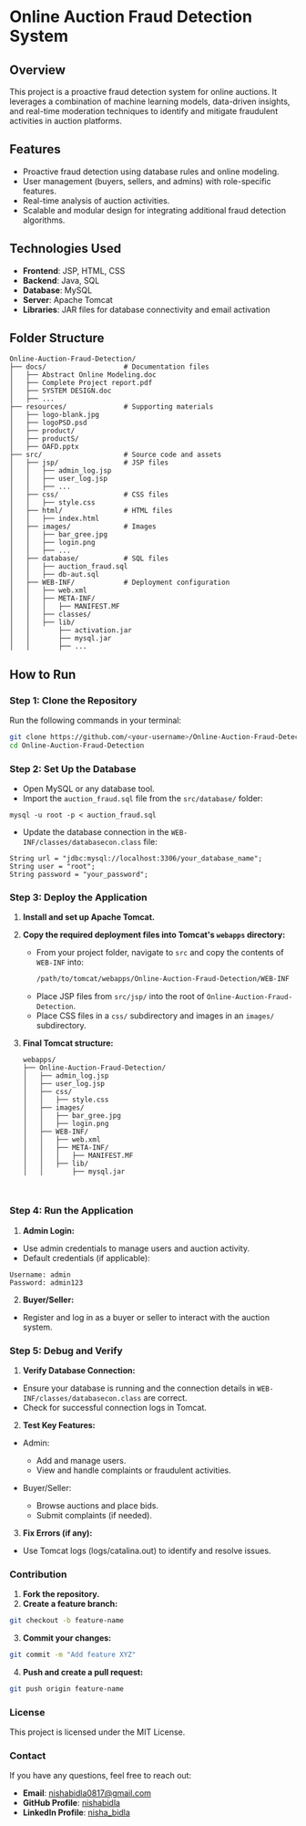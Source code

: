 # Online Auction Fraud Detection System

## Overview
This project is a proactive fraud detection system for online auctions. It leverages a combination of machine learning models, data-driven insights, and real-time moderation techniques to identify and mitigate fraudulent activities in auction platforms. 

## Features
- Proactive fraud detection using database rules and online modeling.
- User management (buyers, sellers, and admins) with role-specific features.
- Real-time analysis of auction activities.
- Scalable and modular design for integrating additional fraud detection algorithms.

## Technologies Used
- **Frontend**: JSP, HTML, CSS
- **Backend**: Java, SQL
- **Database**: MySQL
- **Server**: Apache Tomcat
- **Libraries**: JAR files for database connectivity and email activation

## Folder Structure
```plaintext
Online-Auction-Fraud-Detection/
├── docs/                   # Documentation files
│   ├── Abstract Online Modeling.doc
│   ├── Complete Project report.pdf
│   ├── SYSTEM DESIGN.doc
│   ├── ...
├── resources/              # Supporting materials
│   ├── logo-blank.jpg
│   ├── logoPSD.psd
│   ├── product/
│   ├── productS/
│   ├── OAFD.pptx
├── src/                    # Source code and assets
│   ├── jsp/                # JSP files
│   │   ├── admin_log.jsp
│   │   ├── user_log.jsp
│   │   ├── ...
│   ├── css/                # CSS files
│   │   ├── style.css
│   ├── html/               # HTML files
│   │   ├── index.html
│   ├── images/             # Images
│   │   ├── bar_gree.jpg
│   │   ├── login.png
│   │   ├── ...
│   ├── database/           # SQL files
│   │   ├── auction_fraud.sql
│   │   ├── db-aut.sql
│   ├── WEB-INF/            # Deployment configuration
│   │   ├── web.xml
│   │   ├── META-INF/
│   │   │   ├── MANIFEST.MF
│   │   ├── classes/
│   │   ├── lib/
│   │       ├── activation.jar
│   │       ├── mysql.jar
│   │       ├── ...

```
## How to Run

### Step 1: Clone the Repository

Run the following commands in your terminal:
```bash
git clone https://github.com/<your-username>/Online-Auction-Fraud-Detection.git
cd Online-Auction-Fraud-Detection
```
### Step 2: Set Up the Database

- Open MySQL or any database tool.
- Import the `auction_fraud.sql` file from the `src/database/` folder:
```
mysql -u root -p < auction_fraud.sql
```
- Update the database connection in the ```WEB-INF/classes/databasecon.class``` file:
```
String url = "jdbc:mysql://localhost:3306/your_database_name";
String user = "root";
String password = "your_password";
```

### Step 3: Deploy the Application

1. **Install and set up Apache Tomcat.**

2. **Copy the required deployment files into Tomcat's `webapps` directory:**
   - From your project folder, navigate to `src` and copy the contents of `WEB-INF` into:
     ```bash
     /path/to/tomcat/webapps/Online-Auction-Fraud-Detection/WEB-INF
     ```
   - Place JSP files from `src/jsp/` into the root of `Online-Auction-Fraud-Detection`.
   - Place CSS files in a `css/` subdirectory and images in an `images/` subdirectory.

3. **Final Tomcat structure:**
   ```plaintext
   webapps/
   ├── Online-Auction-Fraud-Detection/
   │   ├── admin_log.jsp
   │   ├── user_log.jsp
   │   ├── css/
   │   │   ├── style.css
   │   ├── images/
   │   │   ├── bar_gree.jpg
   │   │   ├── login.png
   │   ├── WEB-INF/
   │   │   ├── web.xml
   │   │   ├── META-INF/
   │   │   │   ├── MANIFEST.MF
   │   │   ├── lib/
   │   │       ├── mysql.jar
  
  
### Step 4: Run the Application

1. **Admin Login:**

- Use admin credentials to manage users and auction activity.
- Default credentials (if applicable):
```
Username: admin
Password: admin123
```
2. **Buyer/Seller:**
- Register and log in as a buyer or seller to interact with the auction system.

### Step 5: Debug and Verify

1. **Verify Database Connection:**

- Ensure your database is running and the connection details in `WEB-INF/classes/databasecon.class` are correct.
- Check for successful connection logs in Tomcat.
2. **Test Key Features:**

- Admin:
   - Add and manage users.
   - View and handle complaints or fraudulent activities.
     
- Buyer/Seller:
   - Browse auctions and place bids.
   - Submit complaints (if needed).

3. **Fix Errors (if any):**

- Use Tomcat logs (logs/catalina.out) to identify and resolve issues.
  
### Contribution
1. **Fork the repository.**
2. **Create a feature branch:**
```bash
git checkout -b feature-name
```
3. **Commit your changes:**
```bash
git commit -m "Add feature XYZ"
```
4. **Push and create a pull request:**
```bash
git push origin feature-name
```
### License
This project is licensed under the MIT License.

### Contact

If you have any questions, feel free to reach out:

- **Email**: [nishabidla0817@gmail.com](nishabidla0817@gmail.com)
- **GitHub Profile**: [nishabidla](https://github.com/nishabidla)
- **LinkedIn Profile**: [nisha_bidla](https://www.linkedin.com/in/nisha-kumari-bidla-850255146/)







